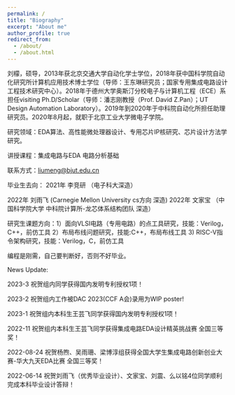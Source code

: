 ```yaml
---
permalink: /
title: "Biography"
excerpt: "About me"
author_profile: true
redirect_from: 
  - /about/
  - /about.html
---
```




刘檬，硕导，2013年获北京交通大学自动化学士学位，2018年获中国科学院自动化研究所计算机应用技术博士学位（导师：王东琳研究员；国家专用集成电路设计工程技术研究中心）。2018年于德州大学奥斯汀分校电子与计算机工程（ECE）系担任visiting Ph.D/Scholar（导师：潘志刚教授（Prof. David Z.Pan）；UT Design Automation Laboratory）。2019年到2020年于中科院自动化所担任助理研究员。2020年8月起，就职于北京工业大学微电子学院。

研究领域：EDA算法、高性能微处理器设计、专用芯片IP核研究、芯片设计方法学研究。

讲授课程：集成电路与EDA 电路分析基础

联系方式：liumeng@bjut.edu.cn 

毕业生去向：
2021年  李竞研  （电子科大深造）

2022年  刘雨飞   (Carnegie Mellon University cs方向 深造)
2022年  文家宝  （中国科学院大学 中科院计算所-龙芯体系结构团队 深造）



研究生课题方向：1）面向VLSI电路（专用电路）的点工具研究，技能：Verilog，C++，前仿工具 2）布局布线问题研究，技能:C++，布局布线工具 3) RISC-V指令架构研究，技能：Verilog，C，前仿工具

编程是刚需，自己要判断好，否则不好毕业。


News Update:

2023-3     祝贺组内同学获得国内发明专利授权1项！

2023-2     祝贺组内工作被DAC 2023(CCF A会)录用为WIP poster!

2023-1     祝贺组内本科生王芸飞同学获得国内发明专利授权1项！

2022-11    祝贺组内本科生王芸飞同学获得集成电路EDA设计精英挑战赛 全国三等奖！

2022-08-24 祝贺杨煦、吴雨珊、梁博淳组获得全国大学生集成电路创新创业大赛-华大九天EDA比赛 全国三等奖！

2022-06-14 祝贺刘雨飞（优秀毕业设计）、文家宝、刘震、么以铭4位同学顺利完成本科毕业设计答辩！



